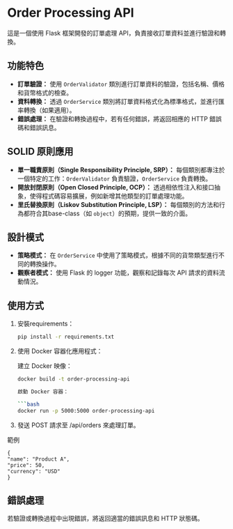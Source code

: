 # Order Processing API

這是一個使用 Flask 框架開發的訂單處理 API，負責接收訂單資料並進行驗證和轉換。

## 功能特色

- **訂單驗證：** 使用 `OrderValidator` 類別進行訂單資料的驗證，包括名稱、價格和貨幣格式的檢查。
- **資料轉換：** 透過 `OrderService` 類別將訂單資料格式化為標準格式，並進行匯率轉換（如果適用）。
- **錯誤處理：** 在驗證和轉換過程中，若有任何錯誤，將返回相應的 HTTP 錯誤碼和錯誤訊息。

## SOLID 原則應用

- **單一職責原則（Single Responsibility Principle, SRP）：** 每個類別都專注於一個特定的工作：`OrderValidator` 負責驗證，`OrderService` 負責轉換。
- **開放封閉原則（Open Closed Principle, OCP）：** 透過相依性注入和接口抽象，使得程式碼容易擴展，例如新增其他類型的訂單處理功能。
- **里氏替換原則（Liskov Substitution Principle, LSP）：** 每個類別的方法和行為都符合其base-class（如 `object`）的預期，提供一致的介面。

## 設計模式

- **策略模式：** 在 `OrderService` 中使用了策略模式，根據不同的貨幣類型進行不同的轉換操作。
- **觀察者模式：** 使用 Flask 的 logger 功能，觀察和記錄每次 API 請求的資料流動情況。

## 使用方式

1. 安裝requirements：
   ```bash
   pip install -r requirements.txt

2. 使用 Docker 容器化應用程式：

    建立 Docker 映像：
    ```bash
    docker build -t order-processing-api

    啟動 Docker 容器：

    ```bash
    docker run -p 5000:5000 order-processing-api

 3. 發送 POST 請求至 /api/orders 來處理訂單。

範例

    {
    "name": "Product A",
    "price": 50,
    "currency": "USD"
    }
## 錯誤處理
若驗證或轉換過程中出現錯誤，將返回適當的錯誤訊息和 HTTP 狀態碼。